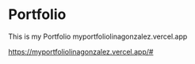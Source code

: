 # Portfolio

This is my Portfolio myportfoliolinagonzalez.vercel.app

https://myportfoliolinagonzalez.vercel.app/#

